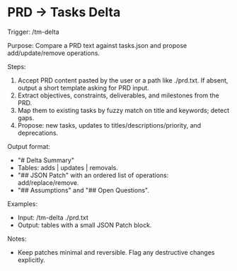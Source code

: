 # PRD → Tasks Delta

Trigger: /tm-delta

Purpose: Compare a PRD text against tasks.json and propose add/update/remove operations.

Steps:
1. Accept PRD content pasted by the user or a path like ./prd.txt. If absent, output a short template asking for PRD input.
2. Extract objectives, constraints, deliverables, and milestones from the PRD.
3. Map them to existing tasks by fuzzy match on title and keywords; detect gaps.
4. Propose: new tasks, updates to titles/descriptions/priority, and deprecations.

Output format:
- "# Delta Summary"
- Tables: adds | updates | removals.
- "## JSON Patch" with an ordered list of operations: add/replace/remove.
- "## Assumptions" and "## Open Questions".

Examples:
- Input: /tm-delta ./prd.txt
- Output: tables with a small JSON Patch block.

Notes:
- Keep patches minimal and reversible. Flag any destructive changes explicitly.
